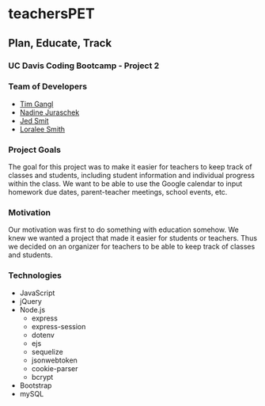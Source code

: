 # teachersPET
## Plan, Educate, Track

### UC Davis Coding Bootcamp - Project 2

### Team of Developers
* [Tim Gangl](https://github.com/TimGangl)
* [Nadine Juraschek](https://github.com/nadinejuraschek)
* [Jed Smit](https://github.com/jedsmit)
* [Loralee Smith](https://github.com/LoraleeSmith)

### Project Goals
The goal for this project was to make it easier for teachers to keep track of classes and students, including student information and individual progress within the class. We want to be able to use the Google calendar to input homework due dates, parent-teacher meetings, school events, etc. 

### Motivation
Our motivation was first to do something with education somehow. We knew we wanted a project that made it easier for students or teachers. 
Thus we decided on an organizer for teachers to be able to keep track of classes and students.

### Technologies
* JavaScript
* jQuery
* Node.js
    * express
    * express-session
    * dotenv
    * ejs
    * sequelize
    * jsonwebtoken
    * cookie-parser
    * bcrypt
* Bootstrap
* mySQL

